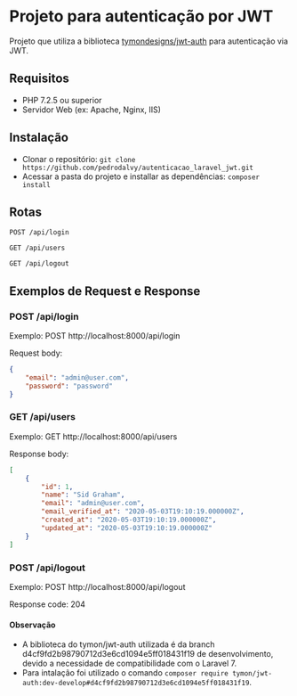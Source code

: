 # Projeto para autenticação por JWT

Projeto que utiliza a biblioteca [tymondesigns/jwt-auth](https://github.com/tymondesigns/jwt-auth) para autenticação via JWT.


## Requisitos

* PHP 7.2.5 ou superior
* Servidor Web (ex: Apache, Nginx, IIS)

## Instalação

* Clonar o repositório: `git clone https://github.com/pedrodalvy/autenticacao_laravel_jwt.git`
* Acessar a pasta do projeto e installar as dependências: `composer install`


## Rotas

```http
POST /api/login
```
```http
GET /api/users
```
```http
GET /api/logout
```

## Exemplos de Request e Response

### POST /api/login

Exemplo: POST  http://localhost:8000/api/login

Request body:
```json
{
    "email": "admin@user.com",
    "password": "password"
}
```

### GET /api/users

Exemplo: GET  http://localhost:8000/api/users

Response body:
```json
[
    {
        "id": 1,
        "name": "Sid Graham",
        "email": "admin@user.com",
        "email_verified_at": "2020-05-03T19:10:19.000000Z",
        "created_at": "2020-05-03T19:10:19.000000Z",
        "updated_at": "2020-05-03T19:10:19.000000Z"
    }
]
```

### POST /api/logout

Exemplo: POST  http://localhost:8000/api/logout

Response code: 204

#### Observação

- A biblioteca do tymon/jwt-auth utilizada é da branch d4cf9fd2b98790712d3e6cd1094e5ff018431f19 de desenvolvimento, devido a necessidade de compatibilidade com o Laravel 7.
- Para intalação foi utilizado o comando  `composer require tymon/jwt-auth:dev-develop#d4cf9fd2b98790712d3e6cd1094e5ff018431f19`.